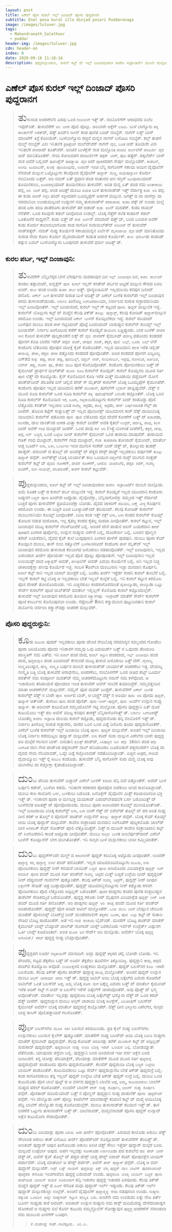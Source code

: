 ```yaml
---
layout: post
title: ಎಣೆಲ್ ಪೊಸ ಕುರಲ್ ಇಲ್ಲ್ ದಿಂಜಾದ್ ಪೊಸರಿ ಪುದ್ದರಾನಗ
subtitle: Enel posa kural illu dinjad posari Puddaranaga
image: /images/tuluver.jpg
tags:
  - Mahendranath_Salethoor
  - puddar
header-img: /images/tuluver.jpg
cdn: header-on
index: 0
date: 2020-09-16 11:18:14
description: ಪುದ್ದರುನ್ಪುಂಡಲಾ, ಕುರಲ್ ಕಟ್ಟ್ ದ್ ಇಲ್ಲ್ ದಿಂಜಾವುಂಡಲಾ ಕಾವೇರಿ ಸಂಕ್ರಾಂತಿರ್ದ್ ದುಂಬೇ ಮಲ್ಪೊಡು.
---
```

# ಎಣೆಲ್ ಪೊಸ ಕುರಲ್ ಇಲ್ಲ್ ದಿಂಜಾದ್ ಪೊಸರಿ ಪುದ್ದರಾನಗ

> <span style='font-size: xx-large;'>ತು</span>ಳುನಾಡ ಆಚರಣೆಲೆನ ಪಿರವು ಒಂಜಿ `ನಂಬೊಳಿಗೆ` ಇತ್ತ್ ಡ್. ನಂಬೊಳಿಗೆಗ್ ಆರಾಧನೆದ ಬಿಲೆಲ ಇಪ್ಪೆದ್‍ಂಡ್. ತುಳುವೆರೆಗ್ `ಅರಿ ಬಾರೇ` ಪೊಲಿ ಪೊಲ್ಸು. ಅರಿಬಾರೇ ಅಕ್ಲೆಗ್ `ಲಚಿಮಿ`. ಬುಳೆ ಬಾಗ್ಯೊನು `ಪಕ್ಕಿ ಪಾಂತೆಲ್‍`ನ್ `ಗಿಡೆತ್‍`ದ್, ಪತ್ತ್ ತಿಂದ್‍ನ `ನಾಗ`ನ್ ಕಂಡ ಪುಣಿತ ಬರಿಟ್ ನಂಬ್ಯೆರ್. ನಾಗಗ್ ಲತ್ತ್ ಬಾರ್ ಮಾಂಟೆಗ್ ತಿನ್ರೆ ಕೊರಿಯೆರ್. ಬುಳೆಬಾಗ್ಯೊನು ರಚ್ಚನೆ ಮಲ್ದಿನ ನಾಗನ್ ಬನೊಟು ನಂಬ್ಯೆರ್. ಕಲ್ಲ್ ತಾಪನೆ ಮಲ್ತ್ ನಂಬ್ಯೆರ್ ವಿನಃ ಇನಿತಲೆಕ `ಪ್ರತಿಷ್ಟೆಂದ್` ಮಲ್ದ್‍ಜೆರ್ ನಾಗನ್ `ದೈವ`, `ಬೂತ` ಆದ್ ತೂಯೆರೇ ವಿನಃ ಇನಿತಲೆಕ `ದೇವೆರಾ`ದ್ ತೂತ್‍ಜೆರ್. ಅಂಚನೆ ಬುಳೆಕ್ಲೆನ್ ನಾಶ ಮಲ್ತೊಂತಿ `ಪಂಜಿದ ಕುರ್ಲೆ`ಲೆನ್ `ಪಂಜುರ್ಲಿ ದೈವ` ಆದ್ ಮಾನಿತೊಂಡೆರ್. ನೇಮ ಕೋಲದಪಗ ಪಂಜುರ್ಲಿಗ್ `ತಡ್ಪೆಡ್ ಬಾರ್`, `ಪೊರಿ` ಪತ್ಯೆರ್. ಪಕ್ಕಿಲೆರ್ದ್ ಬಾರ್ ನಾಶ ಆವೆರೆ ಬಲ್ಲಿಂದ್ `ಪುದೊ`ಕ್ಲೆನ್ `ಪುದಕ್ಲ್ಲಾಯ ದೈವ` ಆದ್ `ಪೂಕರೆ`ದಪಗ ನೇರ್ಪು ಮಲ್ತೊಂಡೆರ್. `ಕಾಡೆದಿನ್`, `ಅಂಗಡಿ ಜುಮಾದಿ`ನ್, `ಕುಲೆಕ್ಲೆ ಪೊಂಜೊವು`ನು, `ಉರವ`ನ್ ಇಂಚ ಬೆನ್ನಿ ಸಾಗೊಳಿಗ್ ಸಕಾಯ ಆಯಿನ ದೈವೊಲೆನ್ ನೆನವರಿಕೆ ಮಲ್ಪುನ ಒಟ್ಟೊಟ್ಟುಗು ಕೆಲವೊಂಜಿ ದೈವೊಲೆಗ್ `ಪುದ್ದಾರ್ ಮೆಚ್ಚಿ`, `ಮಧುಪುದ್ದಾರ್ಲ` ಕೊರ್ದು ನಂಬೊಂದು ಬತ್ತೆರ್. ಅರಿ ನಮಕ್ ಏತ್ ಪ್ರಧಾನ ಪಂಡ ಸಂತಾನದ ಆಣ ಸಗ್ತಿನ್ `ಜೂವೊದರಿ`ಯಾದ್ ತೂಯಿನಕುಲು, `ಜೂವದಲ್ಲೆ`ಯಾದ್ ತೂಯಿನಕುಲು ತುಳುವೆರ್. ಅರಿತ ದುನ್ನ ಏತ್ ಪಂಡ ನಮ `ಅರಿತಾರಾಯಿ` ಪನ್ಪ, `ಅರಿ ಬಾರ್` ಪನ್ಪ. ಆಂಡ ಅರಿಡ್ದ್ ದುಂಬು `ಕುಡುತ` ಬುಳೆ ತುಳುನಾಡ್‍ಡ್ ಇತ್ತ್ ನೆರ್ದಾತ್ರ `ಕುಡು ಅರಿ` ಪನ್ಪ. ಈ ಕುಡು ಅರಿನ್ `ನನ್ನೆರಿ` ಪಂದ್ `ಕೆಡ್ಡಸ`ದಪಗ ಬೂಮ್ಯಪ್ಪೆಗ್ ಅರ್ಪಣೆ ಮಲ್ಪುವ. ಜಗತ್ತ್ ದ ವಾ ಜಾಗೆನ್ಲಾ ವಾ ನರಮಾನಿಲಾ ಉಂಡುಮಲ್ಪಂದೆ ಉಪ್ಪುನಗ ನಮ್ಮ ತುಳುನಾಡ್‍ನ್ `ಪರಶುರಾಮೆ ಕುಡರಿ` ದಕ್ಕ್ ದ್ ಉಂಡು ಮಲ್ತೆ ಪಂಡ ಏರಾ ಪಂಡಿ ಪಾತೆರೊಗು ತುಳುವೆರ್ ತರೆ ಆಡಾದ್ `ಕುಡು ಅರಿ`ನ್ ಮದತೆರ್. ಕುಡರಿ ರಾಮನ್ ನೆನೆತೆರ್. ಒಂಜಿ ಕಜವುನೇ ಕಡಲ್ ದೀವೊನುಜಿ ಉಡಲ್ಡ್. ಬೊಕ್ಕ ನೆತ್ತೆರ್ ಕಲೆತ ಕುಡರಿನ್ ಕಡಲ್ ಒರಿತೊನೆರೆ ಸಾಧ್ಯನೇ?. ಕುಡು ಬಿತ್ತ್ ದ್ `ಕಾಡ ಎರ್ಲೆ`ನ್ ಮಾದಾದ್ ದತ್ತ್ ದ್, ಬಂಜಿ ಬಂಜಾರ ಅವೆಕ್ ಕುಡು ಕೊರ್ದು ಕಾಲಾನುಭಾಗೊಡು ಕಂಡ ಸಾಗೊಳಿ ಸುರುಮಲ್ತ್‍ದ್ `ಅರಿಬಾರ್` ನ್ ತುಳುವೆರ್ ನಾಡ್‍ಪತ್ಯೆರ್. ನಮಕ್ ನುಪ್ಪು ಕೊರ್ಯೆರೆ ಸಕಾಯಮಲ್ದಿನ ಎರ್ಲೆನ್ `ಮೈಸಂದಾಯ ದೈವ` ಆದ್ ಮಾನಿತೊಂದು ಸುರುತ ನೇಮ ಕೋಲ ಕೊರ್ದು ಮೈಸಂದಾಯಗ್ ಕುಡುತ ಆವಾರ ಕೊರ್ಯೆರ್. `ತುಳು ಧರ್ಮೊ`ಡು ಕುಡರಿಡ್ ಕಡ್ಪುನ ಬದಲ್ ಬುಳೆಬಾಗ್ಯೊನು ಒರಿಪುನವೇ ತುಳುವೆರೆ ಧರ್ಮ ಆದಿತ್ತ್ ಡ್. 

## ಕುರಲ ಪರ್ಬ, ಇಲ್ಲ್ ದಿಂಜಾವುನಿ:
> <span style='font-size: xx-large;'>ತು</span>ಳುವೆರೆಗ್ ಬೆನ್ನಿಬೆನ್ಕೆದ ಬೇನೆ ಬೆಸರ್ಪುನು ಮದಪಾವುನ ದಿನ `ಇಲ್ಲ್ ದಿಂಜಾವುನ` ದಿನ, `ಕುರಲ ಪರ್ಬಂದ್` ಪಂಡಲ ತಪ್ಪಾವಂದ್, ಅವ್ವಕ್ಲೆಗ್ `ಪೊಸ ಕುರಲ್` ಇಲ್ಲಗ್ ಕನತ್‍ದ್ ಪರ್ಬದ ಅಟ್ಟಣೆ ಮಲ್ಪುನ ಗೌಜಿದ ದಿನಲ ಅಂದ್. `ಪರ್ಬ` ಪಂಡ ಉಂದು `ತುಡರ ಪರ್ಬ` ಅತ್ತ್. ಧಾನ್ಯಲಚಿಮಿನ್ ಇಲ್ಲದುಲಯಿ ಕನಪುನ ದಿನಂದ್ ಪನೊಲಿ. `ಎಣೆಲ್ ಬುಳೆ` ತುಳುವೆರೆ ಸುರುತ ಬುಳೆ ಆದಿತ್ತ್ ದ್ ಎಣೆಲ್ ಬುಳೆತ ಕುರಲ್‍ಡೇ ಇಲ್ಲ್ ದಿಂಜಾವುನ ಕಿರಮ ತುಳುನಾಡ್‍ಡುಂಡು. `ನಿರ್ನಾಲ` ತಿಂಗೊಲ್ದ `ಸಿಂಗೊಡೆದಾನಿ`ಯಾ, ನಿರ್ನಾಲದ ಸುರುತ ಸುಕ್ರಾರದಾನಿಯಾ ಇಲ್ಲ್ ದಿಂಜವೊಂತೆರ್. ಇಲ್ಲ್ ದಿಂಜಾವಂದೆ, ಕುರಲ್ ಇಲ್ಲ್  ಗ್ ಕಟ್ಟಂದೆ `ಪೊಸರಿ ಪುದ್ದರ್` ಮಲ್ಪುಲೆಕ ಇಜ್ಜಿ. ಕುರಲ್‍ನ್ ಬೊಲ್ಪುಗು ಕಟ್ಟ್ ದ್ ಮದ್ದೆನ ಕೆಲವು ತಿಕ್‍ಡ್ `ತೊಲ್ಲು ಪುದ್ದಾರ್‍ತ್`, ಕೆಲವು ಕೋಡಿಡ್ `ಪುದ್ದಾರ್`ಮಲ್ಪುನ ಕಿರಮೊಲ ಉಂಡು. ಇಲ್ಲ್  ದಿಂಜಾವಂದೆ `ಎಣೆಲ್ ಬುಳೆ`ನ್ ಕೊಯ್ಪಿಲೆಕಲಾ ಇಜ್ಜಿ. ಕುರಲ್ ಸರಿಯಾದ್ ಬುಳೆಪುನ ದುಂಬು ಪಂಡ `ಪೇರ್` ಗಟ್ಟಿಯಾದ್ ಪೊಟ್ಟೆ ಬಂಜಿಯಾದ್ ಬಾರುಪ್ಪುನ ಕುರಲ್‍ನ್ ಕೊಯ್ದ್ ಇಲ್ಲ್ ದಿಂಜಾವೆರ್. ನಿರ್ನಾಲ ತಿಂಗೊಲುದ ಕಡೆಕ್ ಕುರಲ್ ಕೊಯ್ಯೆರೆ `ಪಾಯೊಗು` ಬತ್ತಿಪ್ಪುಂಡು. ಬಾರ ಬುಳೆಕ್ `ದೇವೆರೆ ಸಾನ` ಕೊರಿನ ತುಳುವೆರ್ ಪುಲ್ಯಕಾಂಡೆನೆ ಲಕ್ಕ್ ದ್ `ದೈವ ದೇವೆರೆ`ಗ್ ಕೈಮುಗಿದ್ `ಪರ್ದತ್ತಿ` ಪತೊಂದು ಕಂಡದಡೆ ಪೋನಗ ಕೊಡಿ ಬಾರೆದ ಇರೆಟ್ `ಪದ್ಪೆದ ದಂಡ್`, `ಚೇವುದ ದಂಡ್`, `ತೆಕ್ಕರೆ`, `ಪೊಲಿ ಬಲ್ಲ್`, `ಬೂರು ಬಲ್ಲ್` ಲೆನ್ ಕಂಡೊಗು ಲೆತೊಂದು ಪೋಪುನ ಜೋಕ್ಲೆ ಕೈಟ್ ಕೊರೊಂತೆರ್. ಇಲ್ಲದ ಯಜಮಾನಿ `ಪೆಲತ` ಇರೆತ ಚಿಲ್ಲಿಡ್ `ತಾರಾಯ್ದ ಪೇರಾ`, `ಪೆತ್ತದ ಪೇರಾ` ಪತ್ತೊಂದು ಕಂಡದಡೆ ಪೋವೊಂತೆರ್. ಅಂಚ ಕಂಡದಡೆ ಪೋನಗ ಎಲ್ಯಎಲ್ಯ ಎಗ್‍ತೆದ `ಕುಕ್ಕು ತಪ್ಪು`, `ಪೆಲತ ತಪ್ಪು`, `ಪೊಲಿಬಲ್ಲ್`, `ದಡ್ಡಲ್‍ ನಾರ್`, `ನಾಯಿಕಂರ್ಬು`, `ಇಟ್ಟೆವು`, `ಗೋಳಿದಿರೆ`, `ಅರ್ತಿದಿರೆ`, `ಬೆದ್ರ್‍ ತಪ್ಪು`, `ಕೊರಗ ಪೂ`, `ತೌತೆದ ಮುಡಿ` ಪೂರ ಕೊನೊವೊಂತೆರ್. ಕಂಡೊಗು ಪೋಯಿನಕುಲು ಜತ್ತ್ ದ್ ಕೈಮುಗಿದ್ ಪ್ರಾರ್ಥನೆ ಮಲ್ತ್‍ದ್ `ಮೂಜಿ ಸೂಡಿ` ಕುರಲ್‍ನ್ ಕೊಯ್ಪೆರ್. ಕುರಲ್ ಕೊಯ್ನಗಲ ಮೂಜಿ ಸರ್ತಿ `ಪೊಲಿ` ಲೆತ್ತ್ ದೇ ಕೊಯ್ಯೊಡು. ಕೈನ್ ಕೊನೊಯಿನ ಕೊಡಿ ಇರೆತ ಮಿತ್ತ್ ಮೂಡಾಯಿ ಪಡ್ಡೆಯಿಗ್ ಮೋನೆ ಪಾಡ್ದ್‍ದೀದ್ ಪೆಲತಿರೆತ ಐನ್ ಚಿಲ್ಲಿದ ಪೇರ್ ನ್ ಮೈತ್‍ದ್ ಕುರಲ್‍ಗ್ ಬೊಕ್ಕ ಬೂಮ್ಯಪ್ಪೆಗ್ ಕೈಮುಗಿಪೆರ್. ಕಂಡೊಗು ಪೋಪುನ ಇಲ್ಲದ ಯಜಮಾನಿ ತರೆಕ್ `ಮುಂಡಾಸ್`, ಪುಗೆಲ್‍ಗ್ `ಬೈರಾಸ್` ಪಾಡ್ದಿಪ್ಪುವೆರ್. ದೆತ್ತ್ ನ ಮೂಜಿ ಸೂಡಿ ಕುರಲ್‍ಡ್ ಒಂಜಿ ಸೂಡಿ ಕುರಲ್‍ನ್ `ಪಕ್ಕಿ ಪುದೊಕ್ಲೆ`ಗಾದ್ `ಬನೊ`ಕು ಕಟ್ಟೊಂತೆರ್. ಬೊಕ್ಕ ಒರಿನ ಸೂಡಿ ಕುರಲ್‍ನ್ ಕೊನೊಯಿನ `ಇರೆ`, `ಬೂರು`, `ನಟ್ಟಿಕಾಯಿ`ದೊಟ್ಟುಗು ಕುರಲ್‍ನ್ ದೀದ್ ಕಂಡೊಡ್ದು ಪೊಲಿ ಲೆತ್ತೊಂದು ಕನತ್‍ದ್ ಇಲ್ಲಜಾಲ ಬರಿತ `ಗುವೆಲ್ದ ಕಟ್ಟೆ`ಡಾ, `ತೊಲ್ಚಿ ಕಟ್ಟೆ`ಡಾ, `ಪೇರ್ ಬರ್ಪುನಮರ`ತ ಗೆಲ್ಲ್ ಡಾ ದೀಪೆರ್. ತೊಲಚಿ ಕಟ್ಟೆಗ್ ಸುತ್ತುಬತ್ತ್ ದ್ ಇಲ್ಲದ ಪೊಂಜನಕ್ಲ್ ಯಜಮಾನನ ಕಾರ್ ದೆಕ್ಕ್ ದಾಯಿಬೊಕ್ಕ ಯಜಮಾನಿ ಕುರಲ್‍ನ್ ಪತೊಂದು `ಪೊಲಿ ಪೊಲಿ` ಲೆತೊಂದು ದೈವ ದೇವೆರೆ ಕೋಣೆಗ್ ಬತ್ತ್ ದ್ `ಕುರುವೆ`ಡಾ, `ಕಲಸೆ`ಡಾ, ದಾಲ ದಾಂತ್‍ಂಡ `ಮಣೆ`ತ ಮಿತ್ತಾ ಕುರಲ್ ದೀಪೆರ್ ಅವೆತ ಕೈತಲ್ `ಉಜ್ಜೆರ್`, `ಪರ್ದತ್ತಿ`, `ಪಾವು`, `ಕಲಸೆ` ದೀದ್ ಅವೆಕ್ `ಗಂಧ` ಮುಟ್ಟಾದ್ ದೀಪೆರ್. ಒಂಜಿ ಪಾವು `ಕಜೆ ಅರಿ` (ಇತ್ತೆ ಬೊಳಂತೆ ದೀಪೆರ್), `ತೆಕ್ಕರೆ`, `ಚೇವು`, `ಪದ್ಪೆ`, `ಐನ್ ಬಚ್ಚಿರೆ`, ಒಂಜಿ `ಬಜ್ಜೆಯಿ` ದೀದ್ ಕುರಲ್‍ಗ್ ಕೈಮುಗಿದ್ ಒಂಜಿ ತಾರಾಯಿ ದರಿಪುವೆರ್. ತಾರಾಯಿದ ಗಡಿಕ್ ಗಂಧ ಮುಟ್ಟಾದ್, ಕುರಲ್‍ಗ್ ಗಂಧ ಮುಟ್ಟಾದ್, `ಗೆಂಡ ತುಡರಾರತಿ` ತೋಜಾದ್ ಕೈಮುಗಿದ್, ಮಾತೆರ್ಲ ಅಡ್ಡ ಬೂರ್ದ್ `ಐನಾ`, `ಏಳಾ`, `ಒಂರ್ಬನಾ` ಇಂಚ ಮುಗುಳಿ ಸಂಕೆಡ್ ಬಾರ್ ದೆತ್ತ್ ದ್, ತೊಲ್ಲುದು ತುಡರ್‍ಗ್ ಪಾಡ್ವೆರ್. ಪಜಿಬಾರ್ ದ ತೊಲ್ಲ್ ದ್ ಅರಿದೆತ್ತ್ ದ್ ಪೆತ್ತದ ಪೇರ್‍ಗ್ ಪಾಡ್ದ್ ಇಲ್ಲದಕುಲು ಪರ್ಪುನೆಕ್ `ತೊಲ್ಲು ಪುದ್ದಾರ್` ಪನ್ಪೆರ್. ಅಲ್ತ್‍ರ್ದ್ ಬೊಕ್ಕ ಬಾರ್ಯಾತ್ ಕಾಲ ಒರಿಯುನ `ದಡ್ಡಲ್‍`ದ ನಾರ್‍ಡ್ ಮುಗುಲಿ ಸಂಕ್ಯೆಡ್ ಕುರಲ್‍ನ್ ಕಟ್ಟ್ ದ್ `ದೈವದ ಕೋಣೆ`ಗ್, `ದೇವೆರೆ ಕೋಣೆ`ಗ್, `ಜಗಲಿದ ಬಾಜಿರೊ`ಗು, `ಪೆತ್ತದ ಕಿದೆಕ್`, `ಗುವೆಲ್ದ ದಂಡೆ`ಗ್, `ನುಗ-ನಾಯೆರ್‍ಗ್`, `ಪೆಲತಮರ`ಕ್, `ತಾರೆಗ್` ಕುರಲ್ ಕಟ್ಟುವೆರ್.

> <span style='font-size: xx-large;'>ಪು</span>ದ್ದರುನ್ಪುಂಡಲಾ, `ಕುರಲ್` ಕಟ್ಟ್ ದ್ ಇಲ್ಲ್ ದಿಂಜಾವುಂಡಲಾ `ಕಾವೇರಿ ಸಂಕ್ರಾಂತಿ`ರ್ದ್ ದುಂಬೇ ಮಲ್ಪೊಡು. ಅಮೆ ಸೂತಕ ಬತ್ತ್ ಡ ಕುರಲ್ ಪರ್ಬ ಮಲ್ಪುಲೆಕ ಇಜ್ಜಿ. ಕುರಲ್ ಕೊಯ್ಯೆರೆ ಇಲ್ಲದ ಯಜಮಾನಿ ಕಂಡೊಗು ಜಪ್ಪುನಗ `ಬಚ್ಚಿರೆ ಪೂಳು` ತಿಂದ್‍ದೇ ಜಪ್ಪೊಡು. ದೈವೊಲೆಗ್ಲಾ, ಬೆನ್ನಿಸಾಗೊಳಿಗ್ಲಾ ಸಮ್ಮಂದ ಇತ್ತ್ ನೆರ್ದಾದ್ ಬಚ್ಚಿರೆ ಪೂಳು ತುಳುವೆರೆಗ್ ಪ್ರತಿಯೊಂಜೆಕ್ಲಾ ಬೋಡು. ದೈವದ ಚಾಕಿರಿಗ್ `ಪಡಿಯರಿ`, `ಎಣ್ಣೆ ವೀಳ್ಯ` ಕೊರ್ಪುನ ಕಿರಮೊಲಾ ಉಂಡು. ಈ ಬಚ್ಚಿರೆ ಎಂಚ ಬೂಳ್ಯಾಂಡ್‍ಂದ್ ತೆರಿಯಂದ್. ಕೆಲವು ಕೋಡಿಡ್ ಕುರಲ್‍ನ್ ದುಂಬುನಾನಿಯೇ ಕೊಯ್ದ್ ದೀವೊಂತೆರ್. ದಿಂಜ ಕಂಡ ಇತ್ತ್ ನಕ್ಲ್ `ಐನಾ`, `ಏಳಾ` ಕಂಡದ ಕುರಲ್‍ನ್ ಕೊಯ್ದ್ ತೋಟದ ನಡುತ ಮರೋಟಾ, ಇಲ್ಲ ಕೈತಲ್ದ ಕಂಡದ ಕೈತಲ್ದ ಮರಟಾ ದೀವೊಂತೆರ್. ಕುರಲ್ ಕಟ್ಟುನ, ಇಲ್ಲ್  ದಿಂಜಾವುನ ಮುಟ್ಟ ಕುರಲ್‍ನ್ ನೆಲಟ್‍ದೀವೆರೆ ಬಲ್ಲಿ. ಅಂಚನೆ ದೇಸೆ ಪಾಡುನ ಅರಿನ್ ಬಯಕೆದಾನಿ `ತರೆಟ್ ಪುಡಪು`ನ ಎಂಗಾರ ಪುರ್ಪೊನು, ಉನ್ಪುನ ನುಪ್ಪುನು ಬಿರ್ಕೆರೆ ಬಲ್ಲಿ, ದೊಂಕೆರ್ಲಾ ಬಲ್ಲಿ. ಬಂಜಿನ ಪೊಣ್ಣನ ತರೆಟ್ ಬಯಕೆದಾನಿ, ದೈವದ ಕೈಟ್ ಕುಲೆ ಬುಡ್ಪಪುನಾನಿ ಪಿಂಗಾರ ಪಾಳೆನ್ ಪುಡಪುನಿ. ದುಂಬು ಪೂರಾ ಕೆಯ್ ಕೊಯ್ಪುನ ದುಂಬು, ತಾನ್ ನಂಬಿ ಸತ್ಯೊಲೆಗ್ `ಬುಳೆಕಾಣಿಕೆ`ದೀದ್ ಕಂಡೊಗು `ಪೇರ್` ಮೈತ್‍ದ್ ಇಲ್ಲ್ ದಿಂಜಾವುನ ಕಿರಮೊನು ತುಳುನಾಡ ಕೆಲಬಾಗದ ಜನೊಕುಲು ನಡಪಾವೊಂತೆರ್. ಇಲ್ಲ್ ದಿಂಜವುನಾನಿ, ಇಲ್ಲದ ಏರಾಂಡಲಾ ತೀರ್ದ್ ಪೋಯೆರ್ಡ ಇಲ್ಲದ ಪೊಲಿ ಪೊಲ್ಸು ಪೋಪುಂಡುಗೆ. ಇಲ್ಲ್  ದಿಂಜವುನಾನಿ ಇಲ್ಲದ ಉಲಯಿಡ್ದ್ ದಾದ `ಅತ್ಯಾರ್‍ಲೆ`ನ್ ಆವಡ್, `ಪಣವು`ಲೆನ್ ಆವಡ್ ಪಿದಯಿ ಕೊರ್ಯೆರೆ ಬಲ್ಲಿ. ಆನಿ ಇಲ್ಲದ ನಿಚ್ಚ ಚಾಕಿರಿದಕ್ಲೆಗ್ಲಾ ಪಣವು ಕೊರ್ಯೆರೆ ಇಜ್ಜಿ. ಸಂಬಳ ¥ಡಿನ್‍ಲಾ ದುಂಬುನಾನಿ ಇಜ್ಜಾ ಮನದಾನಿ ಕೊರ್ಪುನಿ. `ಕುರಲ್` ಕಟ್ಟ್ ನಾನಿ ಇಲ್ಲದ ಬಾಕಿಲ್ ಮುಚ್ಚೆರೆ ಬಲ್ಲಿ. ಬುಡೆದಿ ತೀರ್ದ್ ಇತ್ತೆರ್ಡ ಕಂಡನಿ ಕುರಲ್ ತುಂಬೆರೆ ಬಲ್ಲಿ. ಇಲ್ಲಗ್ ಕುರಲ್ ಕಟ್ಟಿ ಬೊಕ್ಕ ಆ ಇಲ್ಲದಕುಲು ಬೇತೆ ಇಲ್ಲಲ್ ಕುಲ್ಲೆರೆ ಬಲ್ಲಿ. ಇನಿ ಕುರಲ್ ಕಟ್ಟುನ ಕಿರಮೊಲ ಪೊಸ ದೇಕಿಡ್ ತೋಜೊಂದುಂಡು. ಇನಿ ಎಚ್ಚಿನಕುಲು ಕಂಡಸಾಗೊಳಿದಾಂತೆ `ದೈವಾಲ್ಯೊ`ಡಾ, `ದೇಲ್ಯೊ`ಡಾ ಒಟ್ಟು ಸೇರ್ದ್ ಕುರಲ್‍ಗ್ ಪೂಜೆ ಮಲ್ತ್‍ದ್ ಮಾತೆರ್ಲ ಇಲ್ಲಿಲ್ಲಗ್ ಕೊನೊದು ಕುರಲ್ ಕಟ್ಟೊಂದುಲ್ಲೆರ್. ತುಳುವೆರೆ ಇಲ್ಲ್ ದಿಂಜಾವುನ ಕಿರಮೊನು ತೂಯಿನ `ಕಿರ್‍ಸ್ತಾನ್‍ದಕ್ಲು ಇಂಗ್ರೇಜಿ`ರ್ ಮಾತೆರ್ ಸೇರ್ದ್ ಕುರಲ್‍ಗ್ ಪೂಜೆ ಕಂರ್ಬುನು ಕೊನೊಪುನಲಾ ಉಂಡು. ಸೆಪ್ಟೆಂಬರ್ 8ನಾನಿ ಕನ್ಯಾಮೇರಿನ ಪುಟ್ಟುದಿನತಾನಿ ಕುರಲ್ ಪರ್ಬೊನು ವರ್ಸಲಾ ಕಿರ್‍ಸ್ತಾನ್‍ದಕ್ಲು ಆಚರಣೆ ಮಲ್ಪುವೆರ್.

## ಪೊಸರಿ ಪುದ್ದರುನ್ಪುನಿ:
> <span style='font-size: xx-large;'>ಕೂ</span>ಡು `ಕುಟುಮ` ಪುಡದ್ ಇಲ್ಲದಕುಲು ಪೂರಾ ಪೇಂಟೆ ಸೇರಿಬೊಕ್ಕ ನರಮಾನ್ಯನ ಸಮ್ಮಂದದ ಗೋಡೆಲು ಪೂರಾ ಜರಿಯೊಂದು ಪೋದು ಇನಿಕಾನಗ ನಮ್ಮವು ಒವು ಪಿದಯಿರ್ದ್ ಬತ್ತ್ ನ ಒವುಂದು ತೆರಿಯಂದಿ ಪರಿಸ್ಥಿತಿಗ್ ನಮ ಎತ್‍ದ. ಇನಿ `ಕುರಲ್` ಪಂಡ ದಾದ, `ಕುರಲ್ ಕಟ್ಟುನಿ` ಪಂಡದಾದ, `ಇಲ್ಲ್ ದಿಂಜಾವುನಿ` ಪಂಡ ದಾದ, `ಪುದ್ದರುನ್ಪುನಿ` ಪಂಡ ಎಂಚಿನಂದ್ ಕೇನುನಡೆ ಮುಟ್ಟ ತುಳುವ ಜನೊಕುಲು ಎತ್ತ್ ದೆರ್. `ದೈವಾಲ್ಯ ಸಂಸ್ಕೃತಿ`ಲುಪ್ಪುನ, `ದೇಲ್ಯ ಸಂಸ್ಕೃತಿ` ಬರ್ಪುನ ದುಂಬೇ ತುಳುನಾಡ್‍ಡ್ ಬಾರ್ಯಾತ್ ಆಚರಣೆಲು ಇತ್ತ. ದೇವಾಲ್ಯ ಸಂಸ್ಕೃತಿ ಬತ್ತಿ ಬೊಕ್ಕ ತುಳುವೆರೆ ಆರಾಧನೆಲು, ಆಚರಣೆಲು, ನಂಬೊಳಿಗೆಗ್ ಒಂಜಿ ರೀತಿದ ಪೆಟ್ಟ್ ಬೂರ್ದು ಪರತ್‍ನ್ ನಮ ಸಂಪೂರ್ಣ ಮದತ್‍ದ್ ನಮ್ಮ ಆಚರಣೆದೊಟ್ಟುಗು ನಮನ್ ನಮ ಕಳೆವೊಂದ. ಆ ಇಚಾರೊನು ತೆರಿಪಾಯೆರೆ ಪೋಂಡಲಾ ಇಂಚ ತುಳುವೆರ್ ಅವೆನ್ ನಂಬೆರೆ ತಯಾರಿಜ್ಜೆರ್. ನಮ್ಮವತ್ತಂದಿನ ಮಾತಾ ಆಚರಣೆಲೆನ್ ಮಲ್ಪುವೆರ್. ನಮ್ಮೆನ್ ಪೂರ ಮದತ್ ಬುಡ್ತೆರ್. ತುಳುವೆರೆಗ್ `ಎಣೆಲ್ ಬುಳೆ`ತ ಕುರಲ್‍ರ್ದ್ ದೆತ್ತ್ ನ ಬಾರೇ `ಪೊಸ ಕುರಲ್‍`ದ ಬಾರ್, ಆ ಬಾರ್‍ರ್ದ್ ದೆತ್ತ್ ನ ಅರಿಯೇ `ಪುದು ಅರಿ` ಪೋದು `ಪುದ್ದರ್`, `ಪುದ್ವಾರ್` ಆತ್‍ಂಡ್. ತುಳುಟು `ಪುದು` ಪಂಡ ಪೊಸತ್. `ಪುದು-ಬಾರ್-ಪುದ್ದರ್`, `ಪುದು ಅರಿ`ರ್ದ್ ಉನ್ಪುನ ನುಪ್ಪು `ಪುದ್ವಾರ್`. ಈ ಅರಿಬಾರ್ ಕುಟುಮೊದ ಸಮ್ಮಂದೊಲೆನ್ ಗಟ್ಟಿ ಮಲ್ತೊಂತ. ಪೊಸರಿ ಪುದ್ದರ್‍ದಾನಿ ಏತ್ ದೂರ ಕುಟುಮೊಲು ಇತ್ತ್ ಡಲ ಅವೆನ್ ಮುಟ್ಟ ಕನಪುನ ತಾಕತ್ತ್ ಬೆನ್ನಿಸಾಗೊಳಿಗಿತ್ತ್ ಡ್. `ನಿರ್ನಾಲ ಸಿಂಗೊಡೆ`ಡ್ದ್ ಬೊಂತೆಲ್ದ `ಕಾವೇರಿ ಸಂಕ್ರಾಂತಿ` ದುಲಯಿ ಕುರಲ್ ಕಟ್ಟೊಡು, ಪುದ್ದರುನೊಡು ಪನ್ಪಿ ನಂಬೊಳಿಗೆ ಇತ್ತ್ ಡ್. ನಿರ್ನಾಲ ತಿಂಗೊಲ್ದ ಸುರುತ ಸುಕ್ರಾರನಾ, ವಾರದ ಒರಿನ ಒಂಜಿ ಎಡ್ಡೆ ದಿನೊನು ತೂದು ಪುದ್ವರುನೊಂತೆರ್. ಎಣೆಲ್ ಬುಳೆತ ಕುರಲ್‍ಡ್ ಇಲ್ಲ್ ದಿಂಜಾಯಿ ಬೊಕ್ಕ `ಪೊಸರಿ ಪುದ್ವರ್` ಮಲ್ಪುವೆರ್. ಅಂಚನೆ ಇಲ್ಲ್ ದಿಂಜಾಯಿ ಬೊಕ್ಕ ನಿರ್ನಾಲ ಕಡೆಮುಟ್ಟಲ ಪುದ್ವಾರ್ ಮಲ್ಪುವೆರ್. `ಬಿಸು` ಕರಿದ್ ಸುರು ಮಲ್ಪುನ ಎಣೆಲ್‍ದ ಬಾರೇ ಪುದ್ದರ್‍ದ ಅರಿ ಮಲ್ಪೆರೆ ಗಲಸುನ ಬಾರ್. ಬಿಸುತಾನಿ `ಕೈಬಿತ್ತ್` ಪಾಡ್‍ದ್, `ಸಿರಿಪುಟ್ಟಿನ ದಿನ ಪಗ್ಗು 18`ನಾನಿ ಪಂಡ `ಪಗ್ಗು ಸಿಂಗೊಡೆ` ದಾನಿ ನೇಜಿ ಪಾಡ್‍ಂಡ ಪತ್ತನಾಜೆಗ್ ನಾಲ್ ಪನಿಯಾಂಡಲ ಬೂರೊಡುಗೆ ಪತ್ತನಾಜೆರ್ದ್ ಬೊಕ್ಕ ವಾ ದೈವದ ನೇಮ ನೆರಿಯಾವಡ್, ಒವ್ವೇ ಎಡ್ಡೆ ಕಜ್ಜೊಲಾವಡ್ ನಡತೊಂದಿಜ್ಜಾಂಡ್. ಎಚ್ಚಿನ `ಜಾತ್ರೆ`ದ, `ನೇಮ`ದ ದೈವಾಲ್ಯೊಲು ಇತ್ತ್ ನ್ನೆ `ಕಂಬುಲ` ಕಂಡೊಡು. ತುಳುವೆರ್ ಬೆನ್ನಿ ಸಾಗೊಳಿಗ್ ಸುರು ಮಲ್ತಿ ಬೊಕ್ಕ ಅವು ಮುಗಿನೇಟ ವಾ ಕಜ್ಜೊಗ್ಲಾ ಕೈಪಾಡೊಂದಿಜ್ಜಾಂಡ್. 

> <span style='font-size: xx-large;'>ದುಂ</span>ಬು ಪೆರಿಯ ತುಳುವೆರ್ ಎಚ್ಚಾದ್ ಎಣೆಲ್ ಬುಳೆಕ್ `ಕಯಮೆ` ಪನ್ಪಿ ಬಿದೆ ಬಿತ್ತೊಂತೆರ್. ಅವೆಟ್ ಬುಳೆ ಬರ್ಪುನಿ ಕಡೇಸ್, ಬುಳೆಲಾ ಕಡಮೆ. ಇನಿತಲೆಕ ಸರಕಾರದ ಪೊಸಪೊಸ ಬಿದೆಕುಲು ಆನಿದ ಕಾಲೊಡಿಜ್ಜಾಂಡ್. ದುಂಬು ಕಾಲ ಕಾಲೊಗು `ಬರ್ಸ`, `ಬುಳೆ`ಕುಲು ಬರೊಂತ. ಜನೊಕ್ಲೆಗ್ ದೈವೊಲೆನ ಮಿತ್ತ್ ಕಡಿಯಂದಿನಂಚಿ ಭಕ್ತಿ ಇತ್ತ್ ಡ್. ಇನಿಕಾನಗ ಪೂರಾ ಆ ಮಣಭಕ್ತಿ ಮಯಕಾದ್ ಏಪಂದ್‍ಲೇಪದಲೆಕ ಬರ್ಸ ಬರೊಂದಿತ್ತ್ ದ್ ಬುಳೆಸೆಲೆತ ಅಜತತ್ತ್ ದ್ ಪೋವೊಂದುಂಡು. ದುಂಬು ಪೂರಾ `ಕಾವೇರಿ`ದಪಗ ಕೊಯ್ದ್ ಮುಗಿಯೊಂತ್‍ಂಡ್. ಇಲ್ಲ್  ದಿಂಜದಾಯಿ ಬೊಕ್ಕ ಕುರಲ್‍ರ್ದ್ `ಐನಾ`, `ಏಳಾ` ಬಾರ್ ಗೆತ್ತ್ ದ್ ಬಿರೆಲ್‍ಡ್ ತೊಲ್ಲ್  ದ್ ಪರ ಅರಿತ ನುಪ್ಪು ದೀನ ಕರಕ್ ಆ ತೊಲ್ಲ್  ನ ಪೊಸರಿನ್ ಪಾಡ್‍ದ್ ಉನ್ಪುನೆನ್ `ತೊಲ್ಲು ಪುದ್ದಾರ್` ಪನ್ಪೆರ್. ಬೊಕ್ಕ ಕೆಯ್ ಕೊಯ್ದ್ ಆಯಿ ಬೊಕ್ಕ ಪುದ್ದಾರ್ ಮಲ್ಪುವೆರ್. ಕಾವೇರಿ ಸಂಕ್ರಾಂತಿದ ಮನದಾನಿ ಸಿಂಗೊಡೆಗ್ ಪುಲ್ಯಕಲೊಡು ಜಾಲ್‍ಡ್ ದೀನ `ಆನೆಪಡಿ`ಕ್ ಕೆಯ್ ನೋತ್‍ದ್ ಪೊಲಿ ಲೆತ್ತೊಂದಿತ್ತೆರ್. ಬಿತ್ತ್ ದ ಮುಡಿನ್ ಕಾವೇರಿ ಸಂಕ್ರಾಂತಿದಾನಿ ಕಟ್ಟ್ ದ್ ಸಿಂಗೊಡೆದಾನಿ ಕಾಂಡೆ ಅಟ್ಟೊಡು ದೀವೊಂತೆರ್. ದುಂಬು `ಸುಗ್ಗಿದ ಬುಳೆ`ತ ಅಂಬೆರ್ಪುಡ್‍ದಾದ್ ಎಣೆಲ್ ಬುಳೆನ್ ಕೊಯ್ಪುನೆನ್ ಬೇಗ ಮುಗಿತೊಂತೆರ್. ಇನಿ ಸುಗ್ಗಿದ ಬುಳೆ ಮನ್ಪುನಕುಲು ಬಾರೀ ಕಮ್ಮಿಯಾತೆರ್. 

> <span style='font-size: xx-large;'>ದುಂ</span>ಬು ಪುದ್ದರ್‍ಗ್‍ಂದೇ ಮಣ್ಣ್ ದ `ಕರಬಿಸೆಲೆ`ನ್ ಪುದ್ದರ್ ಕರಿಬೊಕ್ಕ ಅಟ್ಟೊಡು ದೀವೊಂತೆರ್. ಉಂದೆಕ್ `ಪುದ್ದಾರ್‍ದ ಕರ`, `ಪುದ್ದಾರ್‍ದ ಬಿಸಲೆ` ಪಂದ್ ಪನೊಂತೆರ್. ಇಲ್ಲದ ಯಜಮಾಂದಿನೊಟ್ಟುಗು `ಮೂಜಾ`, `ಐನಾ` ಪೊಂಜನಕುಲು ಪುದ್ದರ್‍ಗ್ ನೀರ್ ಕನಯೆರೆ ಬಾಯಿಡ್ `ಬಚ್ಚಿರೆ ಪೂಳು` ಅಗಿಯೊಂದು ಎರಿಯಾಕ್ಲೆಡ `ಪುದ್ದರ್‍ಗ್ ನೀರ್ ಕನಯೆರೆ ಪೋಪ` ಪಂದ್ ಮೂಜಿ ಸರ್ತಿ ಪಂಡ್‍ದ್ `ಗುವೆಲ್ದ ಚಿಟ್ಟೆ`ದ ಮಿತ್ತ್ ಬಚ್ಚಿರೆ ಬಜ್ಜೆಯಿ ದೀದ್ ಪುದ್ದರ್‍ದರಿಕ್ ನೀರ್ ದೆಪ್ಪುವಂದ್ ಗುವೆಲ್‍ಗ್ ಪುಡ್ಯೊಂತೆರ್. ಕೆಲವು ತಿಕ್‍ಡ್ `ಗುವೆಲ್ದ ಚಿಟ್ಟೆ`ಗ್, ಪುದ್ದರ್‍ಗ್ ನೀರ್ ದೀಪುನ `ದಿಕ್ಕೆಲ್‍`ಗ್ ಸೇಡಿಡ್ ಚಿತ್ರ ಬುಡ್ಪಾವೊಂತೆರ್. ಪುದ್ದರ್‍ಗ್ ಯಜಮಾನ್ದಿನೊಟ್ಟುಗು ನೀರ್ ಕಡ್ಯೊಡು ಕನನಗ ಪೊಂಜನಕುಲು ಪೊಲಿ ಲೆತ್ತೊಂದು ಅಡ್ಪಿಲ್ಲಗ್ ಬರೊಂತೆರ್. `ಪೂಕರೆ` ಪಾಡ್ನಗಲ ಕಂಡದ ಪುಣಿತ ಸುತ್ತಲುಪ್ಪುನ ತಾರೆಲೆಗ್ ಸೇಡಿಕಮ್ಮಟೆ ಬರೆಯೊಂತೆರ್. ಪುದ್ದರ್‍ದ ಕರೊಕು ನೀರ್ ಮೈಪುನಗ ಎರಿಯಾಕ್ಲೆಡ `ಪುದ್ದರ್‍ಗ್ ನೀರ್ ದೀಪ` ಪಂದ್ ಮೂಜಿ ಸರ್ತಿ ಪನೊಂತೆರ್. ಅರಿ ಪಾಡ್ನಗಲ `ಪುದ್ದರ್‍ಗ್ ಅರಿ ಪಾಡ್ವ` ಪಂದೇ  ಮೂಜಿ ಸರ್ತಿ ಪಂಡ್‍ದ್ ಅರಿಪಾಡೊಂತೆರ್. ಪುದ್ದರ್‍ಗ್ ಪೊಸ ಅರಿಟೇ ಅಟಿಲ್ ಮಲ್ತೊಂತೆರ್. `ಒಂಜಿ ಮುಡಿ ಬಾರ್` ಬೆಯ್ಪುನ ಚೆಂಬುದ ಮಂಡೆಡ್ ಪೊಸಬಾರ್‍ನ್ ಬೊದ್‍ಲ್ರೆ ದೀದ್ ಮಂಡೆದನಾಲಿಗ್ `ತೆಕ್ಕರೆದ ಬೂರಾ`, `ಪೊಲಿ ಬಲ್ಲಾ` ಕಟ್ಟ್ ದ್ ಸುತಾಲ ಸೇಡಿದ ಬೊಟ್ಟ ಪಾಡೊಂತೆರ್. ಅಡೆ ಇನಿ `ಗಂಧ ಕುಂಕುಮ` ಬೈದ್‍ಂಡ್. ಮಂಡೆಗ್ ಬೊಟ್ಟ ಪಾಡ್‍ದ್ ಮಾತೆರ್ ಕೈಮುಗಿದ್ ಬಾರ್‍ನ್ ಬೆಯ್ಪಾದ್ ಜಾಲ್‍ಡ್ ನುಂಗಾದ್ ಬಾರ್‍ನ್ ಬರಕಲೊಡು ಇರ್ವೆರ್ ಉಜ್ಜೆರ್ಡ್  ಎಡ್ಪುನಗ ಒರ್ತಿ ಬಾರ್‍ನ್ ಕೂಟೊಂತಲ್. ಅಂಚ `ಮೂಜಿ ಜನ` ಸೇರ್ದ್ ಅರಿ ಮಲ್ಪೊಡು. ಅವೆರ್ದ್ ಬೊಕ್ಕ `ಪುದ್ದರ್‍ದ ಅಗೊಲಿಡ್/ ಕರಟ್` ಪುದ್ದರ್‍ದ ನುಪ್ಪು ಬೆಯ್ಪಾವೊಂತೆರ್.

> <span style='font-size: xx-large;'>ಪು</span>ದ್ದರ್‍ದಪಗ ಊರ್ದ `ನಟ್ಟಿಕಾಯಿ`ಗ್ ಮಾನಾದಿಗೆ. ಅವ್ಲಾ ಪುದ್ದರ್‍ಗ್ `ತೆಕ್ಕರೆ`ದ ಚಲ್ಲಿ ಬೋಡೇ ಬೋಡು. ಇನಿ ಪೇಂಟೆದ, ಗಟ್ಟದ ತೆಕ್ಕರೆಲು ಬತ್ತ್ ದ್ ಊರ್ದ ತೆಕ್ಕರೆಲು ತೂವೆರ್ನೇ ತಿಕ್ಕೊಂದಿಜ್ಜ. ಪುದ್ದರ್‍ದಾನಿ `ತೇವು`, `ಪದ್ಪೆ`ದ ದಂಟ್‍ದ ಕೊದ್ಯೊಲು ಆವೊಡೆ. `ಉಮಿಲತ್ತನೆ`ದ ಉಪ್ಪುಕರಿಲ ಮಲ್ತೊಂತೆರ್. ಪುದ್ದರ್ ಬಲಸ್‍ನಗ `ಕೊಡಿ ಇರೆ`ಟೇ ಬಲಸೊಡು. ಕೆಲವು ತಿಕ್‍ಡ್ ಪೊಸರಿ ಪಾಡ್‍ದ್ ಪುದ್ದಾರ್‍ದ `ಪಾಯ್ಸ` ಮಲ್ತೊಂತೆರ್. ಅಂಚನೆ ಪುದ್ದರ್ ಉನ್ಪುನ ದುಂಬು `ಅಗ್ಗಿಗ್ ಜಾರಾವುನ ಕಿರಮ` ಇತ್ತ್ ಡ್. ಪುದ್ದರ್‍ದ ಅಟಿಲ್ ಆಯಿ ಬೊಕ್ಕ ದಿಕ್ಕೆಲ್‍ದ ಎದುರು ಕೊಡಿರೆಟ್ ಅಟಿಲ್‍ಡ್ ಒಂತೆ ಬಲಸ್‍ದ್ `ಅಪ್ಪೆ`, `ಅಮ್ಮೆ` ಬೊಕ್ಕ `ಕಡೀರ ಮಗೆ` ದಿಕ್ಕೆಲ್ದ ಎದುರು ಬತ್ತ್ ದ್ ಮಾತೆರ್ಲ ಕೈಮುಗಿದ್ ಇರೆತ ಅಡಿಕ್ ಸಟ್ಟ್ ಗ ದೀದ್ ಆ ಬಲಸ್‍ನ ಇರೆನ್ ದಿಕ್ಕೆಲ್‍ಗ್ ಜಾರಾವೊಂತೆರ್. ಅವು ಪೊತ್ತ್ ದ್ ಭಸ್ಮ ಆವೊಂತ್‍ಂಡ್. ಮಾತೆರ್ಲ ಇಲ್ಲದಕ್ಲು ಪುದ್ದರುಂಡಿ ಬೊಕ್ಕ ದಿಕ್ಕೆಲ್‍ಡ್ದ್ ಭಸ್ಮೊನು ದೆತ್ತ್ ದ್ ಒಂಜಿ ಕರಟ್ ದೆತ್ತ್ ದೀಪೆರ್. ಪುದ್ದರುನ್ಪುನ ದುಂಬು ಅಗ್ಗಿಗ್ ಜಾರಾಯಿ ಬೊಕ್ಕ `ಕುಲೆ`ಕ್ಲೆಗ್, `ಎರಿಯಾಕ್ಲೆ`ಗ್ ಬಲಸ್‍ದ್ ಕೈಮುಗಿದ್ ಅವೆರ್ದ್ ಬೊಕ್ಕ ಮಾತೆರ್ಲ ಪುದ್ದರುನ್ರೆ ಕುಲ್ಲೊಂತೆರ್. ದೆತ್ತ್ ದೀನ `ಭಸ್ಮೊ`ನು ಎಣೆಲ್‍ದ, ಸುಗ್ಗಿದ ಬಾರ್‍ದ ರಾಸಿಗ್ ಪೊಲಿಪತ್ತಾಯರೆ ಗಲಸೊಂತೆರ್. 

> <span style='font-size: xx-large;'>ಪು</span>ದ್ದರ್ ಬಲಸ್‍ನಗಲ `ಮೂಜಿ ಸರ್ತಿ` ಬಲಸುನ ಕಿರಮಲುಂಡು. ಪ್ರತಿ ಕೈಲ್ ನುಪ್ಪು ಬಲಸ್‍ನಗಲ ಉನ್ಪುನಕುಲು ಬಲಸುನ ಕೈಲ್‍ಗ್ ಪುಡ್ಯೊಂತೆರ್. ಮಾತೆರೆಗ್ ನುಪ್ಪು ಬಲಸ್‍ದ್ ಆಯಿ ಬೊಕ್ಕ ಬಲಸಿ ನುಪ್ಪುಗು ಮಾತೆರ್ ಕೈಮುಗಿದ್ ಪುದ್ದರುನ್ಪೆರ್. ಕೆಲವು ಕೋಡಿಡ್ ಆಂಜನಕ್ಲು ತರೆಕ್ `ಮುಂಡಾಸ್` ಕಟ್ಟ್ ದ್ ಅಡ್ಪಿಲ್ಲಡ್ ಸುರುಕಾದ್ ಪುದ್ದರುನ್ಪೆರ್. `ಪುದ್ದರುಂಡಿನ ನುಪ್ಪು ಉಂಡಿ ಬೊಕ್ಕ ಇರೆಟ್ ಒರಿಯೆರೆ ಬಲ್ಲಿ`. ಬೋಡಯ್ನಾತೇ ದೆತೆನೊಡು. ಯಾವುಂದು ಪನ್ರೆಲಾ ಬಲ್ಲಿ. ಪುದ್ದರ್‍ದಾನಿ ಬಂಜಿ ದಿಂಜಿಜಿಂಡ ಇಡೀ ವರ್ಸ ಅಕ್ಲೆನ ಬಂಜಿ ದಿಂಜುಜಿಗೆ. ಕಿನ್ಯ ಜೋಕ್ಲು ಪೆರಿಯಾಕ್ಲೆಗ್, ಪೆರಿಯಾಕ್ಲು ಮಾತೆರೆಗ್ ಮೂಜಿ ಮೂಜಿ ಸರ್ತಿ `ಪುದ್ದರುನ್ಪೆ` ಪುದ್ದರುನ್ಪೆಂದ್ ಪಂಡೊಂದು ಪೊಸರಿ ಪುದ್ದರುನೊಂತೆರ್. ಕೆಲವೆರ್ ಪುದ್ದರುಂಡಿ ಬೊಕ್ಕ `ಬಚ್ಚಿರೆ ಬಜ್ಜೆಯಿ` ಬಾಯಿಗ್ ಪಾಡೊಂತೆರ್. ಕುಟುಮದಕುಲು ಒಟ್ಟು ಸೇರ್ದ್ ಪುದ್ದರುನ್ಪುನೆಟ ಬೇತೆ ತಿಕ್‍ಡ್ ಪುದ್ದರುನ್ರೆ ಬಲ್ಲಿ. ಕಂಡ ಸಾಗೊಳಿದಕುಲು ತನ್ನ ಇಲ್ಲಲ್ ಪುದ್ದರ್ ಉನ್ನೇಟ ಬೇತೆ ತಿಕ್‍ಡ್ ಪುದ್ದರ್ ಉನ್ರೆ ಬಲ್ಲಿ. ದುಂಬು ಒಂಜಿ ಕುಟುಮೊಡು ಪೊಸ ಬಾಲೆ ಪುಟ್ಟ್ ಡ ಆ ವರ್ಸದ ಪುದ್ದರ್‍ದಾನಿ ಬಾಲೆದ `ಅಪ್ಪೆ`, `ಅಮ್ಮೆ`, `ಕುಟುಮದಕುಲು` ಬಾಲೆಗ್ ನುಪ್ಪುದ ಪರೆಲ್ ಕೊರೊಂತೆರ್. ಉಂದೆನ್ ಬಾಲೆಗ್ `ಪೇರ್ ನುಪ್ಪು ಕೊರ್ಪುನಿ`, `ಬಾಲೆಗ್ ನುಪ್ಪು ಕೊರ್ಪುನಿ` ಪನ್ಪೆರ್. ಪೊಸತಾದ್ ಮದಿಮೆಯಾದ್ ಬತ್ತ್ ನ ಪೊಣ್ಣನ್ ಪುದ್ದರ್‍ದಾನಿ ನುಪ್ಪು ಪಾಡುನೆಕ್ `ಪೊಸರಿ ಪುದ್ದರ್‍ಂದ್` ಪನ್ಪೆರ್. ಇನಿ ದೇಲ್ಯೊಡು ಆಣ್‍ ಪೊಣ್ಣು ಕಂಟೆಲ್‍ಗ್ ಮಾಲೆಪಾಡ್ದ್ ಕರಿಮಣಿ ಕಟ್ಟ್ ದ್ ಮದ್ಮೆ ಆಯಿಬೊಕ್ಕ ಪೆದ್ದಿ ಬಾಲೆಗ್ ದೇಲ್ಯೊಡೇ ನುಪ್ಪು ಕೊರೊಂದುಲ್ಲೆರ್. ದುಂಬು ತುಳುನಾಡ್‍ಡ್ ಕರಿಯಣಿ ಇತ್ತ್ ಡ್. ತಾಳಿ ಬಿರಣೆರೆ ಒಟ್ಟುಗು ತುಳುನಾಡ್‍ಗ್ ಬತ್ತ್ ಡ್. ಬಾಲೆನಾವಡ್, ಮದ್ಮಲೆನಾವಡ್ ಪೊಸರಿ ಪುದ್ದರ್ ಉನ್ಪಾದ್ ಅಕ್ಲೆನ ಕುಟುಮೊಗು ಸೇರಾವೊಂತೆರ್.

> <span style='font-size: xx-large;'>ದುಂ</span>ಬು ಎರಿಯಾಕ್ಲು ಪೂರಾ `ಪಿರಯ ಆದೇ` ತೀರ್ದ್ ಪೋವೊಂತೆರ್. ಪಿರಯದ ಕಾಲೊಡು ಅಕುಲು ಜೆತ್ತ್ ನೌಲಾಂಡ ಅಕುಲು ಈತ್ ದಿನೊಟು ತೀರ್ದ್ ಪೋಪೆರ್‍ಂದ್ ಸೊಸ್ಟೊವಾದ್ ತುಳುವೆರೆಗ್ ತೆರಿದಿತ್ತ್ ಡ್. ಅಂಚಾದ್ ಪುದ್ದಾರ್ ಆಪುನ ತಿಂಗೊಲುಡು ಅಕುಲು ಅಂಚ ಜೆತ್ತ್ ನೌಲು ಇತ್ತೆರ್ಡ ಪುದ್ದಾರ್ ಮಲ್ಪೆರೆ ಬಂಙ. ಮಲ್ಪಂದೆ ಉಪ್ಪೆರ್ಲಾ ಆಪುಜಿ. ಅಪಗ ಇಲ್ಲದಕ್ಲು `ಸೋಣೊ`ಡಾ `ನಿರ್ನಾಲೊ`ಡಾ ಪಜಿ ಕುರಲ್‍ದ `ಪಜಿ ಪೇರ್ ಬಾರ್` ದೆತ್ತ್ ದ್, ಅವೆನ್ ಕೈಟ್ ತೊಲ್ಲ್  ದ್ ಪೆತ್ತದ ಪೇರ್‍ಗ್ ಬಾರ್‍ದ ಪೇರ್‍ನ್ ಬಿರಾದ್ ಕರಿದ್ ಪೋಪುನಕ್ಲೆನ ಬಾಯಿಗ್ ಪರ್ಪಾವೆರ್. ಬೊಕ್ಕ ಮಾತೆರ್ಲಾ ಆ ಪೇರ್‍ನ್ ಪರ್ಪೆರ್. ಅವೆನ್ `ಪೇರ್ ಪುದ್ದಾರ್` ಪನ್ಪೆರ್. ಬೊಕ್ಕ ಆ ವರ್ಸ ಪುದ್ದಾರ್ ಮಲ್ಪುಜೆರ್. `ನೀರ್‍ಗ್ ಬತ್ತ್ ನಾಯಗ್ ಪುದ್ದರುನ್ಪು ತಿಕ್ಕ್ ಲೆಕ`, `ಪುದ್ದರ್ ದಾನಿ ಬಾಲೆಗ್ ಪುದರೆಂಚಿನಂದ್ ಪೊದ್ದೆರೆಡ ಕೇನೊಡು` ಇಂಚಿಗಾದೆಲಾ ಪುದ್ದರ್‍ದ ಬರುವಾದ್ ಉಂಡು. `ಪುದ್ದರುಂಡಿ ಬೊಕ್ಕ ಬಾಯಿಗ್ ಬಚ್ಚಿರೆ ಪೂಳು ಪಾಡ್‍ಜಿಂಡ ಬಾಯಿಗ್ ಕುದುಕೆ ನೂರುಂಡುಗೆ` ಪನ್ಪಿ ಇಚಾರಲ ಪುದ್ದರ್‍ದ ಇಚಾರದ ಪಿರವುಂಡು. ಕೆಲವು ತಿಕ್‍ಡ್ ಮದ್ದೆನ ಪುದ್ದರ್ ಇತ್ತ್ ಡ `ವಿೂನ್` ರೆಸೊತ ಮಧು ಪುದ್ದಾರ್ ಇರ್ಲ್ ಇಪ್ಪುಂಡು. ಕೆಲವು ತಿಕ್‍ಡ್ ಇರ್ಲ್ ಪುದ್ದಾರ್ ಮಲ್ಪುನಕುಲ್ಲಾ ಉಲ್ಲೆರ್. ಅಂಚನೆ ದೈವೊಲೆಗ್ `ಪುದ್ದಾರ್‍ಮಚ್ಚಿ ನೇಮ` ನಡಪುನಲಾ ಉಂಡು. `ನುಪ್ಪುನು ದಕ್ಕುಂಡ ಒಂಜಿದಿನ ಅವ್ವೇ ನುಪ್ಪುಗಾದ್ ನಟ್ಟುನ ಪರಿಸ್ಥಿತಿ ಬರು`. ಅಂಚೆನೇ ನಮ ಉಂಡುದು ಲಕ್ಕು ನೇಟ ತಿರ್ತ್ ಬೂರ್ನ ನುಪ್ಪುಡು ಕುರೆ ಆವಂದ್. ಅಂಚಾದ್ ಉನ್ಪುನ ನುಪ್ಪುನು ನಮ ಕಾರ್‍ಗ್ ಮದಿಮೆದವ್ಲು ದೇಸೆದರಿಪಾಡ್ನಗ ದೊಂಕಂದೆ ಆ ನುಪ್ಪುಗು ಬಿಲೆ ಕೊರ್ನ ಕುಟುಮ ಸಮ್ಮನ್ದೊಲೆನ್ ಗೋಡ್ಯಾವುನ `ಪುದ್ದರ್‍ದ` ಆಚರಣೆನ್ ನನಾಂಡಲಾ ನಮ ದುಂಬುದ ಪೀಳಿಗೆಗ್ ಒರಿಪುಗ.
>> `ಕೆ.ಮಹೇಂದ್ರ ನಾಥ್.ಸಾಲೆತ್ತೂರು. ಎಂ.ಎ.`
